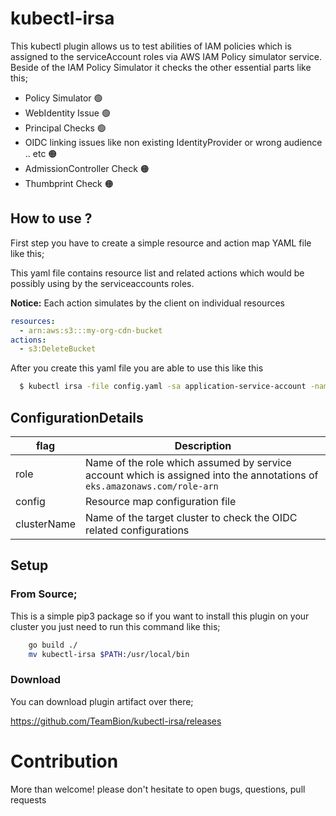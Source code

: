 # kubectl-irsa

This kubectl plugin allows us to test abilities of IAM policies which is assigned to the serviceAccount roles via AWS IAM Policy simulator service.
Beside of the IAM Policy Simulator it checks the other essential parts like this;

* Policy Simulator 🟢
* WebIdentity Issue 🟢
* Principal Checks 🟢
* OIDC linking issues like non existing IdentityProvider or wrong audience .. etc 🟠
* AdmissionController Check 🟠
* Thumbprint Check 🟠


## How to use ?

First step you have to create a simple resource and action map YAML file like this;

This yaml file contains resource list and related actions which would be possibly using by the serviceaccounts roles.

<b>Notice:</b> Each action simulates by the client on individual resources

```yaml
resources:
  - arn:aws:s3:::my-org-cdn-bucket
actions:
  - s3:DeleteBucket

```

After you create this yaml file you are able to use this like this

```sh
  $ kubectl irsa -file config.yaml -sa application-service-account -namespace development
```

## ConfigurationDetails

| flag | Description |
| --- | ----------- |
| role | Name of the role which assumed by service account which is assigned into the annotations of `eks.amazonaws.com/role-arn`  |
| config | Resource map configuration file |
| clusterName | Name of the target cluster to check the OIDC related configurations|

## Setup 

### From Source;

This is a simple pip3 package so if you want to install this plugin on your cluster you just need to run this command like this;

```sh
    go build ./
    mv kubectl-irsa $PATH:/usr/local/bin
```

### Download
You can download plugin artifact over there;

https://github.com/TeamBion/kubectl-irsa/releases

# Contribution

More than welcome! please don't hesitate to open bugs, questions, pull requests